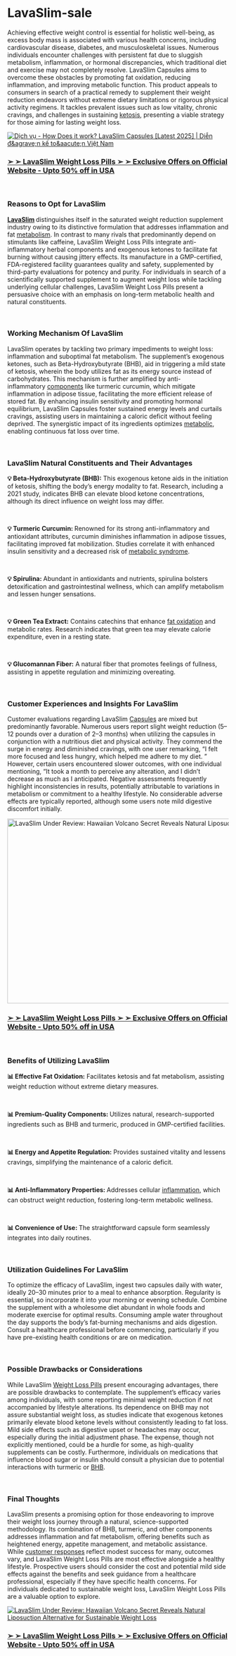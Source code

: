 # LavaSlim-sale

<p>Achieving effective weight control is essential for holistic well-being, as excess body mass is associated with various health concerns, including cardiovascular disease, diabetes, and musculoskeletal issues. Numerous individuals encounter challenges with persistent fat due to sluggish metabolism, inflammation, or hormonal discrepancies, which traditional diet and exercise may not completely resolve. LavaSlim Capsules aims to overcome these obstacles by promoting fat oxidation, reducing inflammation, and improving metabolic function. This product appeals to consumers in search of a practical remedy to supplement their weight reduction endeavors without extreme dietary limitations or rigorous physical activity regimens. It tackles prevalent issues such as low vitality, chronic cravings, and challenges in sustaining&nbsp;<a href="https://lavaslimweightlosspills.quora.com/">ketosis</a>, presenting a viable strategy for those aiming for lasting weight loss.</p>
<p><a href="https://thelavaslim.com/go/checkout/"><img src="https://cdn.prod.website-files.com/683c6a258bd8a76ef527a4a3/683c6b32a0f6a98cfe4766b4_LavaSlim.jpeg" alt="Dịch vụ - How Does it work? LavaSlim Capsules [Latest 2025] | Diễn đ&amp;agrave;n kế  to&amp;aacute;n Việt Nam" border="0" /></a></p>
<h3><strong><a href="https://thelavaslim.com/go/checkout/"><u>➢ ➢ LavaSlim Weight Loss Pills ➢ ➢ Exclusive Offers on Official Website - Upto 50% off in USA</u></a></strong></h3>
<p>&nbsp;</p>
<h3><strong>Reasons to Opt for LavaSlim&nbsp;</strong></h3>
<p><strong><a href="https://thelavaslim.com/">LavaSlim</a></strong><strong>&nbsp;</strong>distinguishes itself in the saturated weight reduction supplement industry owing to its distinctive formulation that addresses inflammation and fat&nbsp;<a href="https://eventprime.co/o/lavaslimweightlosspills">metabolism</a>. In contrast to many rivals that predominantly depend on stimulants like caffeine, LavaSlim Weight Loss Pills integrate anti-inflammatory herbal components and exogenous ketones to facilitate fat burning without causing jittery effects. Its manufacture in a GMP-certified, FDA-registered facility guarantees quality and safety, supplemented by third-party evaluations for potency and purity. For individuals in search of a scientifically supported supplement to augment weight loss while tackling underlying cellular challenges, LavaSlim Weight Loss Pills present a persuasive choice with an emphasis on long-term metabolic health and natural constituents.</p>
<p>&nbsp;</p>
<h3><strong>Working Mechanism Of LavaSlim</strong></h3>
<p>LavaSlim operates by tackling two primary impediments to weight loss: inflammation and suboptimal fat metabolism. The supplement&rsquo;s exogenous ketones, such as Beta-Hydroxybutyrate (BHB), aid in triggering a mild state of ketosis, wherein the body utilizes fat as its energy source instead of carbohydrates. This mechanism is further amplified by anti-inflammatory&nbsp;<a href="https://shapeupp.co.uk/">components</a>&nbsp;like turmeric curcumin, which mitigate inflammation in adipose tissue, facilitating the more efficient release of stored fat. By enhancing insulin sensitivity and promoting hormonal equilibrium, LavaSlim Capsules foster sustained energy levels and curtails cravings, assisting users in maintaining a caloric deficit without feeling deprived. The synergistic impact of its ingredients optimizes&nbsp;<a href="https://filmfreeway.com/LavaSlimWeightLossPills-TheUltimateWeightLossSolutionforDayandNight">metabolic</a>, enabling continuous fat loss over time.</p>
<p>&nbsp;</p>
<h3><strong>LavaSlim Natural Constituents and Their Advantages&nbsp;</strong></h3>
<p><strong>💡 Beta-Hydroxybutyrate (BHB):</strong>&nbsp;This exogenous ketone aids in the initiation of ketosis, shifting the body&rsquo;s energy modality to fat. Research, including a 2021 study, indicates BHB can elevate blood ketone concentrations, although its direct influence on weight loss may differ.&nbsp;</p>
<p>&nbsp;</p>
<p><strong>💡 Turmeric Curcumin:&nbsp;</strong>Renowned for its strong anti-inflammatory and antioxidant attributes, curcumin diminishes inflammation in adipose tissues, facilitating improved fat mobilization. Studies correlate it with enhanced insulin sensitivity and a decreased risk of&nbsp;<a href="https://blog.rackons.in/lavaslim-fat-burner-capsules-usa-united-states-honest-review-about-lavaslim-weight-loss-supplement-340860">metabolic syndrome</a>.</p>
<p>&nbsp;</p>
<p><strong>💡 Spirulina:&nbsp;</strong>Abundant in antioxidants and nutrients, spirulina bolsters detoxification and gastrointestinal wellness, which can amplify metabolism and lessen hunger sensations.&nbsp;</p>
<p>&nbsp;</p>
<p><strong>💡 Green Tea Extract:</strong>&nbsp;Contains catechins that enhance&nbsp;<a href="https://fitifydiet.co.uk/">fat oxidation</a>&nbsp;and metabolic rates. Research indicates that green tea may elevate calorie expenditure, even in a resting state.</p>
<p>&nbsp;</p>
<p><strong>💡 Glucomannan Fiber:</strong>&nbsp;A natural fiber that promotes feelings of fullness, assisting in appetite regulation and minimizing overeating.&nbsp;</p>
<p>&nbsp;</p>
<h3><strong>Customer Experiences and Insights For LavaSlim</strong></h3>
<p>Customer evaluations regarding LavaSlim&nbsp;<a href="https://para911drop.com/">Capsules</a>&nbsp;are mixed but predominantly favorable. Numerous users report slight weight reduction (5&ndash;12 pounds over a duration of 2&ndash;3 months) when utilizing the capsules in conjunction with a nutritious diet and physical activity. They commend the surge in energy and diminished cravings, with one user remarking, &ldquo;I felt more focused and less hungry, which helped me adhere to my diet. &rdquo; However, certain users encountered slower outcomes, with one individual mentioning, &ldquo;It took a month to perceive any alteration, and I didn&rsquo;t decrease as much as I anticipated. Negative assessments frequently highlight inconsistencies in results, potentially attributable to variations in metabolism or commitment to a healthy lifestyle. No considerable adverse effects are typically reported, although some users note mild digestive discomfort initially.&nbsp;</p>
<p><a href="https://thelavaslim.com/go/checkout/"><img src="https://cdn.prod.website-files.com/683c6a258bd8a76ef527a4a3/683c6b3251856406d66d3872_e936015234dbf1828bcca609d9e87eb9.png" alt="LavaSlim Under Review: Hawaiian Volcano Secret Reveals Natural Liposuction  Alternative for Sustainable Weight Loss" width="901" height="420" border="0" /></a></p>
<h3><strong><a href="https://thelavaslim.com/go/checkout/"><u>➢ ➢ LavaSlim Weight Loss Pills ➢ ➢ Exclusive Offers on Official Website - Upto 50% off in USA</u></a></strong></h3>
<p>&nbsp;</p>
<h3><strong>Benefits of Utilizing LavaSlim&nbsp;</strong></h3>
<p><strong>📊 Effective Fat Oxidation:</strong>&nbsp;Facilitates ketosis and fat metabolism, assisting weight reduction without extreme dietary measures.&nbsp;</p>
<p>&nbsp;</p>
<p><strong>📊 Premium-Quality Components:&nbsp;</strong>Utilizes natural, research-supported ingredients such as BHB and turmeric, produced in GMP-certified facilities.&nbsp;</p>
<p>&nbsp;</p>
<p><strong>📊 Energy and Appetite Regulation:</strong>&nbsp;Provides sustained vitality and lessens cravings, simplifying the maintenance of a caloric deficit.&nbsp;</p>
<p>&nbsp;</p>
<p><strong>📊 Anti-Inflammatory Properties:&nbsp;</strong>Addresses cellular&nbsp;<a href="https://gns3.com/community/discussions/achieve-your-dream-body-with-lavaslim-the-powerful-weight-loss-capsules-for-a-healthier-you">inflammation</a>, which can obstruct weight reduction, fostering long-term metabolic wellness.</p>
<p>&nbsp;</p>
<p><strong>📊 Convenience of Use:&nbsp;</strong>The straightforward capsule form seamlessly integrates into daily routines.&nbsp;</p>
<p>&nbsp;</p>
<h3><strong>Utilization Guidelines For LavaSlim</strong></h3>
<p>To optimize the efficacy of LavaSlim, ingest two capsules daily with water, ideally 20&ndash;30 minutes prior to a meal to enhance absorption. Regularity is essential, so incorporate it into your morning or evening schedule. Combine the supplement with a wholesome diet abundant in whole foods and moderate exercise for optimal results. Consuming ample water throughout the day supports the body&rsquo;s fat-burning mechanisms and aids digestion. Consult a healthcare professional before commencing, particularly if you have pre-existing health conditions or are on medication.</p>
<p>&nbsp;</p>
<h3><strong>Possible Drawbacks or Considerations&nbsp;</strong></h3>
<p>While LavaSlim&nbsp;<a href="https://slimorolcaps.de/">Weight Loss Pills</a>&nbsp;present encouraging advantages, there are possible drawbacks to contemplate. The supplement&rsquo;s efficacy varies among individuals, with some reporting minimal weight reduction if not accompanied by lifestyle alterations. Its dependence on BHB may not assure substantial weight loss, as studies indicate that exogenous ketones primarily elevate blood ketone levels without consistently leading to fat loss. Mild side effects such as digestive upset or headaches may occur, especially during the initial adjustment phase. The expense, though not explicitly mentioned, could be a hurdle for some, as high-quality supplements can be costly. Furthermore, individuals on medications that influence blood sugar or insulin should consult a physician due to potential interactions with turmeric or&nbsp;<a href="https://www.commudle.com/labs/lavaslim-weight-loss-pills-the-ultimate-weight-loss-solution-for-day-and-night">BHB</a>.</p>
<p>&nbsp;</p>
<h3><strong>Final Thoughts&nbsp;</strong></h3>
<p>LavaSlim presents a promising option for those endeavoring to improve their weight loss journey through a natural, science-supported methodology. Its combination of BHB, turmeric, and other components addresses inflammation and fat metabolism, offering benefits such as heightened energy, appetite management, and metabolic assistance. While&nbsp;<a href="https://vivoguthealth.com/">customer responses</a>&nbsp;reflect modest success for many, outcomes vary, and LavaSlim Weight Loss Pills are most effective alongside a healthy lifestyle. Prospective users should consider the cost and potential mild side effects against the benefits and seek guidance from a healthcare professional, especially if they have specific health concerns. For individuals dedicated to sustainable weight loss, LavaSlim Weight Loss Pills are a valuable option to explore.</p>
<p><a href="https://thelavaslim.com/go/checkout/"><img src="https://cdn.prod.website-files.com/683c6a258bd8a76ef527a4a3/683c6b313ff75c4c7447412b_2392c5a437d7af7241f19f9a73fcba3a.jpeg" alt="LavaSlim Under Review: Hawaiian Volcano Secret Reveals Natural Liposuction  Alternative for Sustainable Weight Loss" border="0" /></a></p>
<h3><strong><a href="https://thelavaslim.com/go/checkout/"><u>➢ ➢ LavaSlim Weight Loss Pills ➢ ➢ Exclusive Offers on Official Website - Upto 50% off in USA</u></a></strong></h3>
